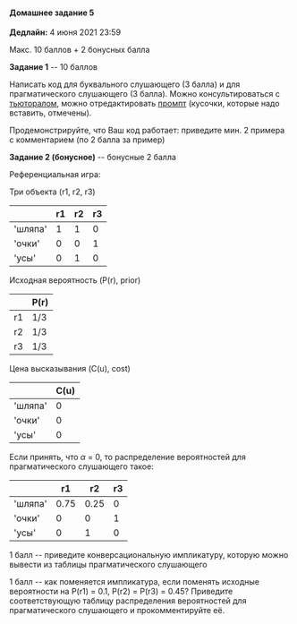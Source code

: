 #### Домашнее задание 5

**Дедлайн:** 4 июня 2021 23:59

Макс. 10 баллов + 2 бонусных балла

**Задание 1** -- 10 баллов

Написать код для буквального слушающего (3 балла) и для прагматического слушающего (3 балла). Можно консультироваться с [тьюторалом](https://www.problang.org/chapters/01-introduction.html), можно отредактировать [промпт]() (кусочки, которые надо вставить, отмечены).

Продемонстрируйте, что Ваш код работает: приведите мин. 2 примера с комментарием (по 2 балла за пример)

**Задание 2 (бонусное)** -- бонусные 2 балла

Референциальная игра:

Три объекта (r1, r2, r3)

|        | r1         | r2  | r3 |
| ------------- |-------------| -----|------|
| 'шляпа'    | 1 | 1 | 0 |
| 'очки'     | 0     |   0 | 1|
| 'усы' | 0      |    1 | 0|

Исходная вероятность (P(r), prior)

|        | P(r)|
| ------------- |-------------|
| r1    | 1/3 | 
| r2     | 1/3     |  
| r3 | 1/3      |   

Цена высказывания (C(u), cost)

|        | C(u)|
| ------------- |-------------|
| 'шляпа'   | 0 | 
| 'очки'     | 0     |  
| 'усы' | 0      |   

Если принять, что $\alpha$ = 0, то распределение вероятностей для прагматического слушающего такое:

|        | r1         | r2  | r3 |
| ------------- |-------------| -----|------|
| 'шляпа'    | 0.75 | 0.25 | 0 |
| 'очки'     | 0     |   0 | 1|
| 'усы' | 0      |    1 | 0|

1 балл -- приведите конверсациональную импликатуру, которую можно вывести из таблицы прагматического слушающего

1 балл -- как поменяется импликатура, если поменять исходные вероятности на P(r1) = 0.1, P(r2) = P(r3) = 0.45? Приведите соответствующую таблицу распределения вероятностей для прагматического слушающего и прокомментируйте её.

